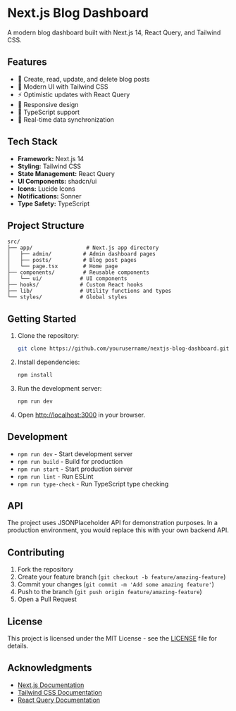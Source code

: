 # Next.js Blog Dashboard

A modern blog dashboard built with Next.js 14, React Query, and Tailwind CSS.

## Features

- 📝 Create, read, update, and delete blog posts
- 🎨 Modern UI with Tailwind CSS
- ⚡ Optimistic updates with React Query
- 📱 Responsive design
- 🎯 TypeScript support
- 🔄 Real-time data synchronization

## Tech Stack

- **Framework:** Next.js 14
- **Styling:** Tailwind CSS
- **State Management:** React Query
- **UI Components:** shadcn/ui
- **Icons:** Lucide Icons
- **Notifications:** Sonner
- **Type Safety:** TypeScript

## Project Structure

```
src/
├── app/                 # Next.js app directory
│   ├── admin/          # Admin dashboard pages
│   ├── posts/          # Blog post pages
│   └── page.tsx        # Home page
├── components/         # Reusable components
│   └── ui/            # UI components
├── hooks/             # Custom React hooks
├── lib/               # Utility functions and types
└── styles/            # Global styles
```

## Getting Started

1. Clone the repository:
   ```bash
   git clone https://github.com/yourusername/nextjs-blog-dashboard.git
   ```

2. Install dependencies:
   ```bash
   npm install
   ```

3. Run the development server:
   ```bash
   npm run dev
   ```

4. Open [http://localhost:3000](http://localhost:3000) in your browser.

## Development

- `npm run dev` - Start development server
- `npm run build` - Build for production
- `npm run start` - Start production server
- `npm run lint` - Run ESLint
- `npm run type-check` - Run TypeScript type checking

## API

The project uses JSONPlaceholder API for demonstration purposes. In a production environment, you would replace this with your own backend API.

## Contributing

1. Fork the repository
2. Create your feature branch (`git checkout -b feature/amazing-feature`)
3. Commit your changes (`git commit -m 'Add some amazing feature'`)
4. Push to the branch (`git push origin feature/amazing-feature`)
5. Open a Pull Request

## License

This project is licensed under the MIT License - see the [LICENSE](LICENSE) file for details.

## Acknowledgments

- [Next.js Documentation](https://nextjs.org/docs)
- [Tailwind CSS Documentation](https://tailwindcss.com/docs)
- [React Query Documentation](https://tanstack.com/query/latest)
